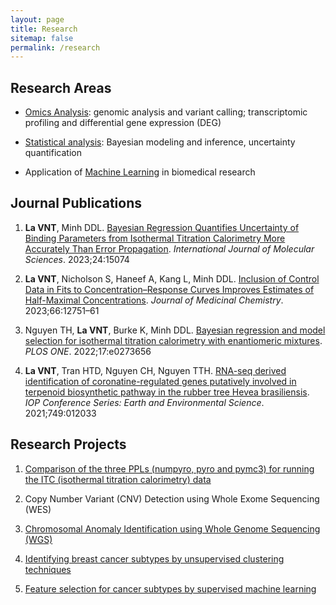 ```yaml
---
layout: page
title: Research
sitemap: false
permalink: /research
---
```



## Research Areas

- [Omics Analysis](https://vanngocthuyla.github.io/omics): genomic analysis and variant calling; transcriptomic profiling and differential gene expression (DEG)

- [Statistical analysis](https://vanngocthuyla.github.io/modeling): Bayesian modeling and inference, uncertainty quantification

- Application of [Machine Learning](https://vanngocthuyla.github.io/machine_learning) in biomedical research

## Journal Publications

1) **La VNT**, Minh DDL. [Bayesian Regression Quantifies Uncertainty of Binding Parameters from Isothermal Titration
Calorimetry More Accurately Than Error Propagation](https://www.mdpi.com/1422-0067/24/20/15074). _International Journal of Molecular Sciences_. 2023;24:15074

2) **La VNT**, Nicholson S, Haneef A, Kang L, Minh DDL. [Inclusion of Control Data in Fits to Concentration–Response Curves
Improves Estimates of Half-Maximal Concentrations](https://pubs.acs.org/doi/10.1021/acs.jmedchem.3c00107). _Journal of Medicinal Chemistry_. 2023;66:12751–61

3) Nguyen TH, **La VNT**, Burke K, Minh DDL. [Bayesian regression and model selection for isothermal titration calorimetry
with enantiomeric mixtures](https://journals.plos.org/plosone/article?id=10.1371/journal.pone.0273656). _PLOS ONE_. 2022;17:e0273656

4) **La VNT**, Tran HTD, Nguyen CH, Nguyen TTH. [RNA-seq derived identification of coronatine-regulated genes putatively
involved in terpenoid biosynthetic pathway in the rubber tree Hevea brasiliensis](https://iopscience.iop.org/article/10.1088/1755-1315/749/1/012033). _IOP Conference Series: Earth and Environmental Science_. 2021;749:012033

## Research Projects

1) [Comparison of the three PPLs (numpyro, pyro and pymc3) for running the ITC (isothermal titration calorimetry) data](https://vanngocthuyla.github.io/posts/modeling/bitc-PPL-benchmark/)

2) Copy Number Variant (CNV) Detection using Whole Exome Sequencing (WES)

3) [Chromosomal Anomaly Identification using Whole Genome Sequencing (WGS)](https://vanngocthuyla.github.io/posts/omics/NIPT/)

4) [Identifying breast cancer subtypes by unsupervised clustering techniques](https://vanngocthuyla.github.io/posts/ML/unsupervised/)

5) [Feature selection for cancer subtypes by supervised machine learning](https://vanngocthuyla.github.io/posts/ML/supervised/)
